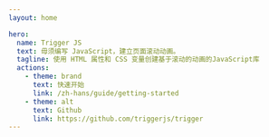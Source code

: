 ```yaml
---
layout: home

hero:
  name: Trigger JS
  text: 毋须编写 JavaScript，建立页面滚动动画。
  tagline: 使用 HTML 属性和 CSS 变量创建基于滚动的动画的JavaScript库
  actions:
    - theme: brand
      text: 快速开始
      link: /zh-hans/guide/getting-started
    - theme: alt
      text: Github
      link: https://github.com/triggerjs/trigger
---
```




<script setup>
import { VPTeamMembers } from 'vitepress/theme'

const members = [
  {
    avatar: 'https://www.github.com/stevenlei.png',
    name: 'Steven Lei',
    title: '创始人',
    links: [
      { icon: 'github', link: 'ttps://github.com/stevenlei' },
      // { icon: 'youtube', link: 'https://youtube.com/CodingStartup' }
    ]
  },
  {
    avatar: 'https://www.github.com/plainheart.png',
    name: 'Zhongxiang Wang',
    title: '贡献者',
    links: [
      { icon: 'github', link: 'ttps://github.com/plainheart' },
    ]
  },
  {
    avatar: 'https://www.github.com/ahhshm.png',
    name: 'ahhshm',
    title: '贡献者',
    links: [
      { icon: 'github', link: 'ttps://github.com/ahhshm' },
    ]
  },
]
</script>


<VPTeamMembers size="small" :members="members" />
